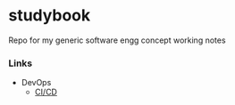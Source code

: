 # studybook
Repo for my generic software engg concept working notes

### Links
* DevOps
    * [CI/CD](devops/cicd.md)